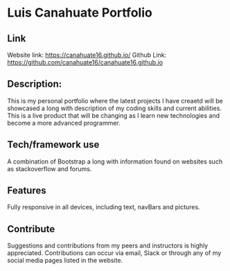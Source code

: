 # Luis Canahuate Portfolio

## Link
 Website link: https://canahuate16.github.io/
 Github Link: https://github.com/canahuate16/canahuate16.github.io


## Description: 
This is my personal portfolio where the latest projects I have creaetd will be showcased a long with description of my coding skills and current abilities. This is a live product that will be changing as I learn new technologies and become a more advanced programmer.

## Tech/framework use
A combination of Bootstrap a long with information found on websites such as stackoverflow and forums. 

## Features
Fully responsive in all devices, including text, navBars and pictures.


## Contribute

Suggestions and contributions from my peers and instructors is highly appreciated. Contributions can occur via email, Slack or through any of my social media pages listed in the website.

